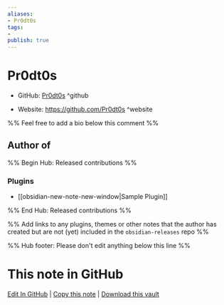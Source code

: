 ```yaml
---
aliases:
- Pr0dt0s
tags:
- 
publish: true
---
```


# Pr0dt0s

- GitHub: [Pr0dt0s](https://github.com/Pr0dt0s/) ^github
<!-- - Discord: `@` ^discord-->
- Website: <https://github.com/Pr0dt0s> ^website
<!-- - [[Publish sites|Publish site]]: <https://> ^publish-->

%% Feel free to add a bio below this comment %%


## Author of

%% Begin Hub: Released contributions %%
### Plugins
- [[obsidian-new-note-new-window|Sample Plugin]]

%% End Hub: Released contributions %%

%% Add links to any plugins, themes or other notes that the author has created but are not (yet) included in the `obsidian-releases` repo %%

<!--
### Unlisted plugins
-->

<!--
### Others
-->

<!--
## Sponsor this author
-->

<!-- - [[GitHub sponsors]]: [Sponsor @Pr0dt0s on GitHub Sponsors](https://github.com/sponsors/Pr0dt0s) ^github-sponsor-->
<!-- - [[Buy me a coffee]]: <https://> ^buy-me-a-coffee-->
<!-- - [[PayPal]]: <https://> ^paypal-->
<!-- - [[Patreon]]: <https://> ^patreon-->

<!--
## Follow this author
-->

<!-- - [[YouTube Channels|On YouTube]]: <https://> ^youtube-->
<!-- - Twitter: <https://> ^twitter-->
<!-- - ... -->

%% Hub footer: Please don't edit anything below this line %%

# This note in GitHub

<span class="git-footer">[Edit In GitHub](https://github.dev/obsidian-community/obsidian-hub/blob/main/01%20-%20Community/People/Pr0dt0s.md "git-hub-edit-note") | [Copy this note](https://raw.githubusercontent.com/obsidian-community/obsidian-hub/main/01%20-%20Community/People/Pr0dt0s.md "git-hub-copy-note") | [Download this vault](https://github.com/obsidian-community/obsidian-hub/archive/refs/heads/main.zip "git-hub-download-vault") </span>
